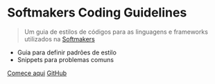 # Softmakers Coding Guidelines

> Um guia de estilos de códigos para as linguagens e frameworks utilizados na [Softmakers](https://github.com/BrSoftMakers)

- Guia para definir padrões de estilo
- Snippets para problemas comuns

[Comece aqui](introduction)
[GitHub](https://github.com/BrSoftMakers/coding-guidelines)

